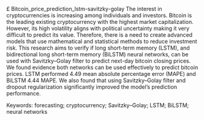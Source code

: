 £ Bitcoin_price_prediction_lstm-savitzky-golay
The interest in cryptocurrencies is increasing among individuals and investors. Bitcoin is the leading existing cryptocurrency with the highest market capitalization. However, its high volatility aligns with political uncertainty making it very difficult to predict its value. Therefore, there is a need to create advanced models that use mathematical and statistical methods to reduce investment risk. This research aims to verify if long short-term memory (LSTM), and bidirectional long short-term memory (BiLSTM) neural networks, can be used with Savitzky–Golay filter to predict next-day bitcoin closing prices. We found evidence both networks can be used effectively to predict bitcoin prices. LSTM performed 4.49 mean absolute percentage error (MAPE) and BiLSTM 4.44 MAPE. We also found that using Savitzky–Golay filter and dropout regularization significantly improved the model’s prediction performance.

Keywords: forecasting; cryptocurrency; Savitzky–Golay; LSTM; BiLSTM; neural networks
